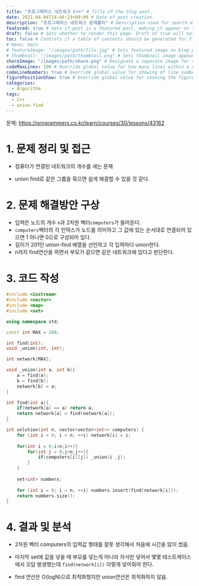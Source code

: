 ```yaml
---
title: "프로그래머스 네트워크 C++" # Title of the blog post.
date: 2021-04-04T14:46:23+09:00 # Date of post creation.
description: "프로그래머스 네트워크 문제풀이" # Description used for search engine.
featured: true # Sets if post is a featured post, making it appear on the sidebar. A featured post won't be listed on the sidebar if it's the current page
draft: false # Sets whether to render this page. Draft of true will not be rendered.
toc: false # Controls if a table of contents should be generated for first-level links automatically.
# menu: main
# featureImage: "/images/path/file.jpg" # Sets featured image on blog post.
# thumbnail: "/images/path/thumbnail.png" # Sets thumbnail image appearing inside card on homepage.
shareImage: "/images/path/share.png" # Designate a separate image for social media sharing.
codeMaxLines: 100 # Override global value for how many lines within a code block before auto-collapsing.
codeLineNumbers: true # Override global value for showing of line numbers within code block.
figurePositionShow: true # Override global value for showing the figure label.
categories:
  - Algorithm
tags:
  - C++
  - union-find
---
```


문제: https://programmers.co.kr/learn/courses/30/lessons/43162

# 1. 문제 정리 및 접근

- 컴퓨터가 연결된 네트워크의 개수를 세는 문제

- union find로 같은 그룹을 묶으면 쉽게 해결할 수 있을 것 같다.

  

# 2. 문제 해결방안 구상

- 입력은 노드의 개수 `n`과  2차원 벡터`computers`가 들어온다.
- `computers`벡터의 각 인덱스가 노드를 의미하고 그 값에 있는 순서대로 연결되어 있으면 1 아니면 0으로 구성되어 있다.
- 길이가 201인 union-find 배열을 선언하고 각 입력마다 union한다.
- n까지 find연산을 하면서 부모가 같으면 같은 네트워크에 있다고 판단한다.



# 3. 코드 작성

```c++
#include <iostream>
#include <vector>
#include <map>
#include <set>

using namespace std;

const int MAX = 200;

int find(int);
void _union(int, int);

int network[MAX];

void _union(int a, int b){
    a = find(a);
    b = find(b);
    network[b] = a;
}

int find(int a){
    if(network[a] == a) return a;
    return network[a] = find(network[a]);
}

int solution(int n, vector<vector<int>> computers) {
    for (int i = 0; i < n; ++i) network[i] = i;
    
    for(int i = 0;i<n;i++){
        for(int j = 0;j<n;j++){
            if(computers[i][j]) _union(i ,j);
        }
    }
    
    set<int> numbers;
    
    for (int i = 0; i < n; ++i) numbers.insert(find(network[i]));
    return numbers.size();
}
```


# 4. 결과 및 분석

- 2차원 벡터 computers의 입력값 형태를 잘못 생각해서 처음에 시간을 많이 썼음.

- 마지막 set에 값을 넣을 때 부모를 넣는게 아니라 자식만 넣어서 몇몇 테스트케이스에서 오답 발생했는데 `find(network[i])` 이렇게 넣어줘야 한다.

- find 연산은 O(logN)으로 최적화했지만 union연산은 최적화하지 않음.
